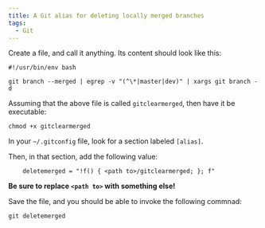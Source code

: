 ```yaml
---
title: A Git alias for deleting locally merged branches
tags:
  - Git
---
```


Create a file, and call it anything. Its content should look like this:

```shell
#!/usr/bin/env bash

git branch --merged | egrep -v "(^\*|master|dev)" | xargs git branch -d
```

Assuming that the above file is called `gitclearmerged`, then have it be executable:

```shell
chmod +x gitclearmerged
```

In your `~/.gitconfig` file, look for a section labeled `[alias]`.

Then, in that section, add the following value:

```text
	deletemerged = "!f() { <path to>/gitclearmerged; }; f"
```

**Be sure to replace `<path to>` with something else!**

Save the file, and you should be able to invoke the following commnad:

```shell
git deletemerged
```
